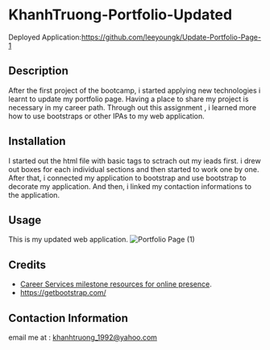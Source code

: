 # KhanhTruong-Portfolio-Updated

Deployed Application:https://github.com/leeyoungk/Update-Portfolio-Page-1 


## Description
After the first project of the bootcamp, i started applying new technologies i learnt to update my portfolio page. Having a place to share my project is necessary in my career path. Through out this assignment , i learned more how to use bootstraps or other IPAs to my web application.

## Installation 

I started out the html file with basic tags to sctrach out my ieads first. 
i drew out boxes for each individual sections and then started to work one by one.
After that, i connected my application to bootstrap and use bootstrap to decorate my application.
And then, i linked my contaction informations to the application.
## Usage

This is my updated  web application.
![Portfolio Page (1)](https://user-images.githubusercontent.com/82126894/139791472-9a510a15-e235-4974-b935-82dd8df4c491.png)
## Credits


* [Career Services milestone resources for online presence](https://mycareerspot.org/onlinepresence).
* https://getbootstrap.com/

## Contaction Information
email me at : khanhtruong_1992@yahoo.com 
